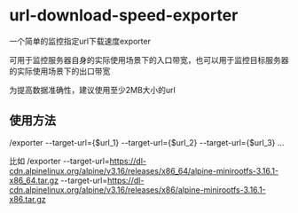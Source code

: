 # url-download-speed-exporter

一个简单的监控指定url下载速度exporter

可用于监控服务器自身的实际使用场景下的入口带宽，也可以用于监控目标服务器的实际使用场景下的出口带宽

为提高数据准确性，建议使用至少2MB大小的url

## 使用方法
/exporter --target-url={$url_1} --target-url={$url_2} --target-url={$url_3} ...

比如
/exporter --target-url=https://dl-cdn.alpinelinux.org/alpine/v3.16/releases/x86_64/alpine-minirootfs-3.16.1-x86_64.tar.gz --target-url=https://dl-cdn.alpinelinux.org/alpine/v3.16/releases/x86/alpine-minirootfs-3.16.1-x86.tar.gz
